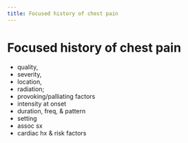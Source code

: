 ```yaml
---
title: Focused history of chest pain
---
```


# Focused history of chest pain

- quality,
- severity,
- location,
- radiation;
- provoking/palliating factors
- intensity at onset
- duration, freq, & pattern
- setting
- assoc sx
- cardiac hx & risk factors
